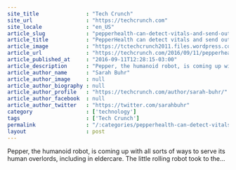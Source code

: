 ```yaml
---
site_title               : "Tech Crunch"
site_url                 : "https://techcrunch.com"
site_locale              : "en_US"
article_slug             : "pepperhealth-can-detect-vitals-and-send-out-an-emergency-alert-for-elders-in-trouble"
article_title            : "PepperHealth can detect vitals and send out an emergency alert for elders in trouble"
article_image            : "https://tctechcrunch2011.files.wordpress.com/2016/09/disrupt_sf16_2016-2163.jpg?w=764&h=400&crop=1"
article_url              : "https://techcrunch.com/2016/09/11/pepperhealth-can-detect-vitals-and-send-out-an-emergency-alert-for-elders-in-trouble/"
article_published_at     : "2016-09-11T12:28:15-03:00"
article_description      : "Pepper, the humanoid robot, is coming up with all sorts of ways to serve its human overlords, including in eldercare. The little rolling robot took to the..."
article_author_name      : "Sarah Buhr"
article_author_image     : null
article_author_biography : null
article_author_profile   : "https://techcrunch.com/author/sarah-buhr/"
article_author_facebook  : null
article_author_twitter   : "https://twitter.com/sarahbuhr"
category                 : ['technology']
tags                     : ['Tech Crunch']
permalink                : "/:categories/pepperhealth-can-detect-vitals-and-send-out-an-emergency-alert-for-elders-in-trouble/"
layout                   : post
---
```


Pepper, the humanoid robot, is coming up with all sorts of ways to serve its human overlords, including in eldercare. The little rolling robot took to the...
